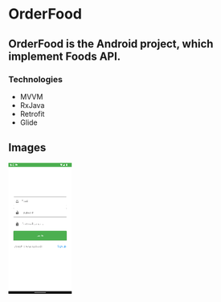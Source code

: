 # OrderFood

## OrderFood is the Android project, which implement Foods API.

### Technologies

* MVVM
* RxJava
* Retrofit
* Glide

## Images
![alt_text](https://github.com/ataballyyev/OrderFood/blob/main/app/src/main/res/drawable/src_1.png?raw=true)
